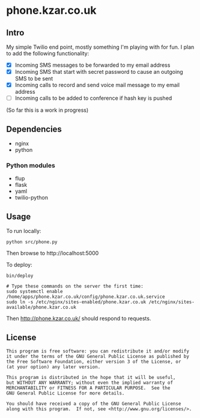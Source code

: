 # phone.kzar.co.uk

## Intro

My simple Twilio end point, mostly something I'm playing with for fun. I plan to add the following functionality:

 - [X] Incoming SMS messages to be forwarded to my email address
 - [X] Incoming SMS that start with secret password to cause an outgoing SMS to be sent
 - [X] Incoming calls to record and send voice mail message to my email address
 - [ ] Incoming calls to be added to conference if hash key is pushed

(So far this is a work in progress)


## Dependencies

- nginx
- python

### Python modules

- flup
- flask
- yaml
- twilio-python


## Usage

To run locally:

    python src/phone.py

Then browse to http://localhost:5000

To deploy:

    bin/deploy

    # Type these commands on the server the first time:
    sudo systemctl enable /home/apps/phone.kzar.co.uk/config/phone.kzar.co.uk.service
    sudo ln -s /etc/nginx/sites-enabled/phone.kzar.co.uk /etc/nginx/sites-available/phone.kzar.co.uk

Then http://phone.kzar.co.uk/ should respond to requests.


## License

    This program is free software: you can redistribute it and/or modify
    it under the terms of the GNU General Public License as published by
    the Free Software Foundation, either version 3 of the License, or
    (at your option) any later version.

    This program is distributed in the hope that it will be useful,
    but WITHOUT ANY WARRANTY; without even the implied warranty of
    MERCHANTABILITY or FITNESS FOR A PARTICULAR PURPOSE.  See the
    GNU General Public License for more details.

    You should have received a copy of the GNU General Public License
    along with this program.  If not, see <http://www.gnu.org/licenses/>.
